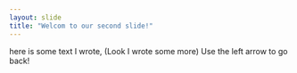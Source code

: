 ```yaml
---
layout: slide
title: "Welcom to our second slide!"
---
```

here is some text I wrote, (Look I wrote some more)
Use the left arrow to go back!
